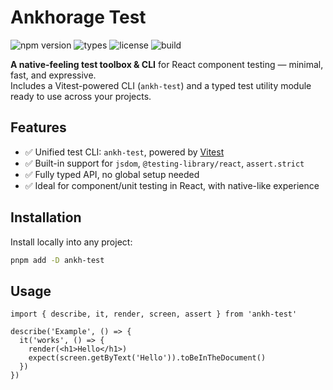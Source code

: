 # Ankhorage Test

![npm version](https://img.shields.io/npm/v/ankh-test?color=blue)
![types](https://img.shields.io/npm/types/ankh-test)
![license](https://img.shields.io/npm/l/ankh-test)
![build](https://img.shields.io/badge/built%20with-tsup-3178c6?logo=typescript)

**A native-feeling test toolbox & CLI** for React component testing — minimal, fast, and expressive.  
Includes a Vitest-powered CLI (`ankh-test`) and a typed test utility module ready to use across your projects.

## Features

- ✅ Unified test CLI: `ankh-test`, powered by [Vitest](https://vitest.dev)
- ✅ Built-in support for `jsdom`, `@testing-library/react`, `assert.strict`
- ✅ Fully typed API, no global setup needed
- ✅ Ideal for component/unit testing in React, with native-like experience

## Installation

Install locally into any project:

```bash
pnpm add -D ankh-test
```

## Usage

```tsx
import { describe, it, render, screen, assert } from 'ankh-test'

describe('Example', () => {
  it('works', () => {
    render(<h1>Hello</h1>)
    expect(screen.getByText('Hello')).toBeInTheDocument()
  })
})
```